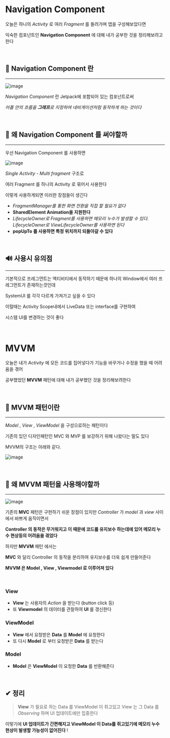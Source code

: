 # Navigation Component

오늘은 하나의 *Activity* 로 여러 *Fragment* 를 돌려가며 앱을 구성해보았다면 

익숙한 컴포넌트인 __Navigation Component__ 에 대해 내가 공부한 것을 정리해보려고 한다


<br>

## 🧐 Navigation Component 란
---

![image](https://user-images.githubusercontent.com/81551906/156932709-87901dae-1490-44e3-8632-9f2d650115d9.png)

*Navigation Component* 란 Jetpack에 포함되어 있는 컴포넌트로써

 *어플 안의 흐름을 **그래프**로 지정하여 네비게이션처럼 동작하게 하는 것이다*

<br>

## 🤔 왜 Navigation Component 를 써야할까
---
우선 Navigation Component 를 사용하면

![image](https://user-images.githubusercontent.com/81551906/156932626-b6d51503-abbc-46bf-b338-2b17d6fe4346.png)

*Single Activity - Multi fragment* 구조로

여러 Fragment 를 하나의 Activity 로 묶어서 사용한다

이렇게 사용하게되면 이러한 장점들이 생긴다

- *FragmentManager를 통한 화면 전환을 직접 할 필요가 없다*
- **SharedElement Animation을 지원한다**
- *LifecycleOwner로 Fragment를 사용하면 메모리 누수가 발생할 수 있다. LifecycleOwner로 ViewLifecycleOwner를 사용하면 된다*
- **popUpTo 를 사용하면 특정 위치까지 되돌아갈 수 있다**

<br>

## 🔊 사용시 유의점
---
기본적으로 프레그먼트는 액티비티에서 동작하기 때문에 하나의 Window에서 여러 프레그먼트가 존재하는것인데

SystemUI 를 각각 다르게 가져가고 싶을 수 있다

이럴때는 Activity Scope내에서 LiveData 또는 interface를 구현하여

시스템 UI를 변경하는 것이 좋다

<br>

# MVVM

오늘은 내가 _Activity_ 에 모든 코드를 집어넣다가 기능을 바꾸거나 수정을 했을 때 어려움을 겪어

공부했었던 __MVVM__ 패턴에 대해 내가 공부했던 것을 정리해보려한다

<br> 

## 🧐 MVVM 패턴이란
---

*Model* , *View* , *ViewModel* 을 구성으로하는 패턴이다

기존의 있던 디자인패턴인 MVC 와 MVP 를 보강하기 위해 나왔다는 말도 있다

MVVM의 구조는 아래와 같다.

![image](https://user-images.githubusercontent.com/81551906/156981485-96b8b869-3117-48f0-9c13-809737593959.png)


<br>

## 🤔 왜 MVVM 패턴을 사용해야할까

---

![image](https://user-images.githubusercontent.com/81551906/156983568-50f8954a-3fdd-4123-af74-2a573507b140.png)


기존의 __MVC__ 패턴은 구현하기 쉬운 장점이 있지만 _Controller_ 가 _model_ 과 _view_ 사이에서 바쁘게 움직이면서

__Controller 의 동작은 무거워지고 이 때문에 코드를 유지보수 하는데에 있어 메모리 누수 현상등의 어려움을 겪었다__

하지만 __MVVM__ 패턴 에서는

__MVC__ 와 달리 Controller 의 동작을 분리하여 유지보수를 더욱 쉽게 만들어준다

__MVVM 은 Model , View , Viewmodel 로 이루어져 있다__

<br>

### View

- __View__ 는 사용자의 _Action_ 을 받는다 (button click 등)
- 또 __Viewmodel__ 의 데이터를 관찰하여 __UI__ 를 갱신한다

### ViewModel

- __View__ 에서 요청받은 __Data__ 를 __Model__ 에 요청한다
- 또 다시 __Model__ 로 부터 요청받은 __Data__ 를 받는다

### Model

- __Model__ 은 __ViewModel__ 이 요청한 __Data__ 를 반환해준다

<br>


## ✔ 정리

> __View__ 가 필요로 하는 Data 를 ViewModel 이 쥐고있고 View 는 그 Data 를 _Observing_ 하며 UI 업데이트에만 집중한다

이렇기에 __UI 업데이트가 간편해지고 ViewModel 이 Data를 쥐고있기에 메모리 누수 현상이 발생할 가능성이 없어진다__ !


